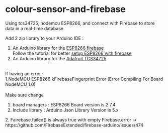 # colour-sensor-and-firebase
Using tcs34725, nodemcu ESP8266, and connect with Firebase to store data in a real-time database.

Add 2 zip  library to your Arduino IDE :
1. An Arduino library for the [ESP8266 firebase](https://github.com/FirebaseExtended/firebase-arduino)<br>
  Follow the tutorial for better [setup ESP8266 with firebase](https://www.youtube.com/watch?v=EsCkSNrWyq8) 
2. An Arduino library for the [Adafruit TCS34725](https://www.arduino.cc/reference/en/libraries/adafruit-tcs34725/)
</br>
 If having an error :
  <br />
   1.NodeMCU ESP8266 kFirebaseFingerprint Error (Error Compiling For Board NodeMCU 1.0)
  <br /><br/>
  Make sure change 
  <br />
  <ol>
  <li>board managers : ESP8266 Board version is 2.7.4 </li>
  <li>Include library : Arduino Json Library Version is 5.x </li>
  </ol>
2. Fairebase.failed() is always true with empty Firebase.error -> https://github.com/FirebaseExtended/firebase-arduino/issues/474
